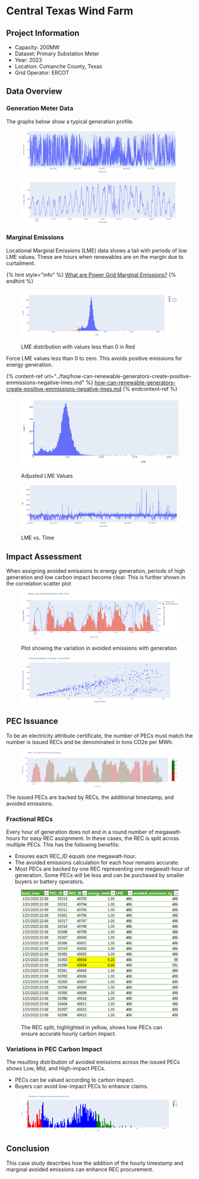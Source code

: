# Central Texas Wind Farm

## Project Information

* Capacity: 200MW
* Dataset: Primary Substation Meter
* Year: 2023
* Location: Comanche County, Texas
* Grid Operator: ERCOT

## Data Overview

### Generation Meter Data

The graphs below show a typical generation profile.&#x20;

<figure><img src="../.gitbook/assets/image (71).png" alt=""><figcaption></figcaption></figure>

<figure><img src="../.gitbook/assets/image (72).png" alt=""><figcaption></figcaption></figure>

### Marginal Emissions

Locational Marginal Emissions (LME) data shows a tail with periods of low LME values. These are hours when renewables are on the margin due to curtailment.&#x20;

{% hint style="info" %}
[What are Power Grid Marginal Emissions?](../faq/what-are-power-grid-marginal-emissions.md)
{% endhint %}

<figure><img src="../.gitbook/assets/image (73).png" alt=""><figcaption><p>LME distribution with values less than 0 in Red</p></figcaption></figure>

Force LME values less than 0 to zero. This avoids positive emissions for energy generation.

{% content-ref url="../faq/how-can-renewable-generators-create-positive-emmissions-negative-lmes.md" %}
[how-can-renewable-generators-create-positive-emmissions-negative-lmes.md](../faq/how-can-renewable-generators-create-positive-emmissions-negative-lmes.md)
{% endcontent-ref %}

<figure><img src="../.gitbook/assets/image (74).png" alt=""><figcaption><p>Adjusted LME Values</p></figcaption></figure>

<figure><img src="../.gitbook/assets/image (75).png" alt=""><figcaption><p>LME vs. Time</p></figcaption></figure>

## Impact Assessment

When assigning avoided emissions to energy generation, periods of high generation and low carbon impact become clear. This is further shown in the correlation scatter plot

<figure><img src="../.gitbook/assets/image (85).png" alt=""><figcaption><p>Plot showing the variation in avoided emissions with generation</p></figcaption></figure>

<figure><img src="../.gitbook/assets/image (86).png" alt=""><figcaption></figcaption></figure>

## PEC Issuance

To be an electricity attribute certificate, the number of PECs must match the number is issued RECs and be denominated in tons CO2e per MWh.

<figure><img src="../.gitbook/assets/image (87).png" alt=""><figcaption></figcaption></figure>

The issued PECs are backed by RECs, the additional timestamp, and avoided emissions.&#x20;

### Fractional RECs

Every hour of generation does not end in a round number of megawatt-hours for easy REC assignment. In these cases, the REC is split across multiple PECs. This has the following benefits:

* Ensures each REC\_ID equals one megawatt-hour.
* The avoided emissions calculation for each hour remains accurate.&#x20;
* Most PECs are backed by one REC representing one megawatt-hour of generation. Some PECs will be less and can be purchased by smaller buyers or battery operators.&#x20;

<figure><img src="../.gitbook/assets/image (78).png" alt=""><figcaption><p>The REC split, highlighted in yellow, shows how PECs can ensure accurate hourly carbon impact.</p></figcaption></figure>

### Variations in PEC Carbon Impact

The resulting distribution of avoided emissions across the issued PECs shows Low, Mid, and High-impact PECs.&#x20;

* PECs can be valued according to carbon impact.
* Buyers can avoid low-impact PECs to enhance claims.&#x20;

<figure><img src="../.gitbook/assets/image (89).png" alt=""><figcaption></figcaption></figure>

## Conclusion

This case study describes how the addition of the hourly timestamp and marginal avoided emissions can enhance REC procurement.&#x20;
